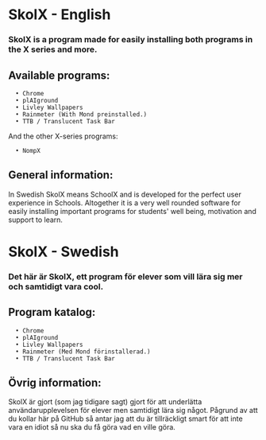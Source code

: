 # SkolX - English
### SkolX is a program made for easily installing both programs in the X series and more.
## Available programs:
```
  • Chrome
  • plAIground
  • Livley Wallpapers
  • Rainmeter (With Mond preinstalled.)
  • TTB / Translucent Task Bar
```
And the other X-series programs:
```
  • NompX
```

## General information:
In Swedish SkolX means SchoolX and is developed for the perfect user experience in Schools.
Altogether it is a very well rounded software for easily installing important programs for students' well being, motivation and support to learn.

# SkolX - Swedish
### Det här är SkolX, ett program för elever som vill lära sig mer och samtidigt vara cool.
## Program katalog:
```
  • Chrome
  • plAIground
  • Livley Wallpapers
  • Rainmeter (Med Mond förinstallerad.)
  • TTB / Translucent Task Bar
```
## Övrig information:
SkolX är gjort (som jag tidigare sagt) gjort för att underlätta användarupplevelsen för elever men samtidigt lära sig något.
Pågrund av att du kollar här på GitHub så antar jag att du är tillräckligt smart för att inte vara en idiot så nu ska du få göra vad en ville göra.
